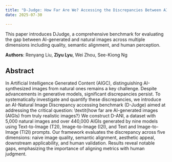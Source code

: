 ```yaml
---
title: "D-Judge: How Far Are We? Accessing the Discrepancies Between AI-synthesized Images and Natural Images through Multimodal Guidance"
date: 2025-07-30

---
```


This paper introduces DJudge, a comprehensive benchmark for evaluating the gap between AI-generated and natural images across multiple dimensions including quality, semantic alignment, and human perception.

**Authors**: Renyang Liu, **Ziyu Lyu**, Wei Zhou, See-Kiong Ng

## Abstract

In Artificial Intelligence Generated Content (AIGC), distinguishing AI-synthesized images from natural ones remains a key challenge. Despite advancements in generative models, significant discrepancies persist. To systematically investigate and quantify these discrepancies, we introduce an AI-Natural Image Discrepancy accessing benchmark (D-Judge) aimed at addressing the critical question: \textit{how far are AI-generated images (AIGIs) from truly realistic images?} We construct D-ANI, a dataset with 5,000 natural images and over 440,000 AIGIs generated by nine models using Text-to-Image (T2I), Image-to-Image (I2I), and Text and Image-to-Image (TI2I) prompts. Our framework evaluates the discrepancy across five dimensions: naive image quality, semantic alignment, aesthetic appeal, downstream applicability, and human validation. Results reveal notable gaps, emphasizing the importance of aligning metrics with human judgment.
